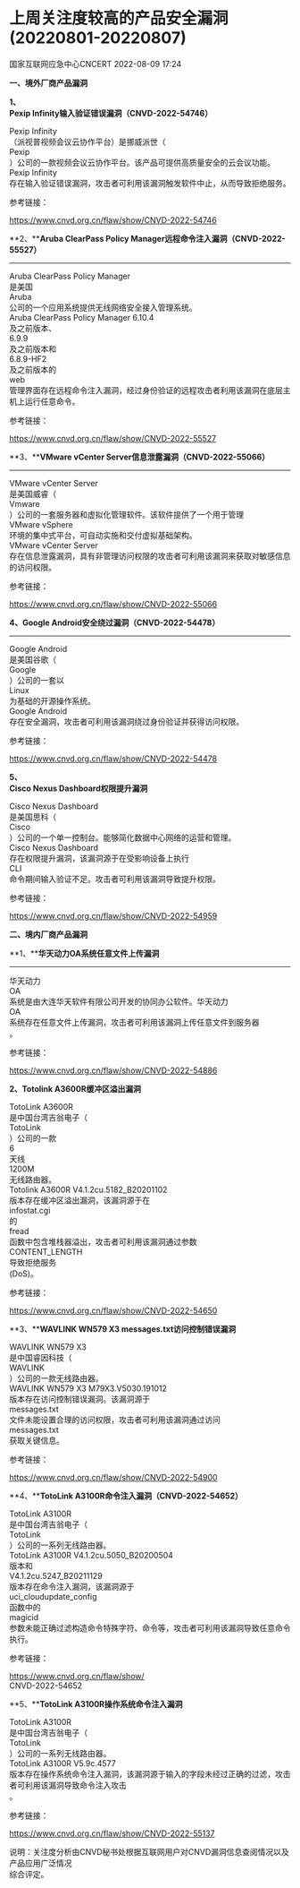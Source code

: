 #  上周关注度较高的产品安全漏洞(20220801-20220807)   
 国家互联网应急中心CNCERT   2022-08-09 17:24  
  
**一、境外厂商产品漏洞**  
  
**1、**  
**Pexip Infinity输入验证错误漏洞（CNVD-2022-54746）**  
  
Pexip Infinity  
（派视普视频会议云协作平台）是挪威派世（  
Pexip  
）公司的一款视频会议云协作平台。该产品可提供高质量安全的云会议功能。  
Pexip Infinity  
存在输入验证错误漏洞，攻击者可利用该漏洞触发软件中止，从而导致拒绝服务。  
  
参考链接：  
  
https://www.cnvd.org.cn/flaw/show/CNVD-2022-54746  
  
**2、****Aruba ClearPass Policy Manager远程命令注入漏洞（CNVD-2022-55527）**  
****  
  
Aruba ClearPass Policy Manager  
是美国  
Aruba  
公司的一个应用系统提供无线网络安全接入管理系统。  
Aruba ClearPass Policy
Manager 6.10.4  
及之前版本、  
6.9.9  
及之前版本和  
6.8.9-HF2  
及之前版本的  
web  
管理界面存在远程命令注入漏洞，经过身份验证的远程攻击者利用该漏洞在底层主机上运行任意命令。  
  
参考链接：  
  
https://www.cnvd.org.cn/flaw/show/CNVD-2022-55527  
  
**3、****VMware vCenter Server信息泄露漏洞（CNVD-2022-55066）**  
****  
  
  
VMware vCenter Server  
是美国威睿（  
Vmware  
）公司的一套服务器和虚拟化管理软件。该软件提供了一个用于管理  
VMware vSphere  
环境的集中式平台，可自动实施和交付虚拟基础架构。  
VMware vCenter Server   
存在信息泄露漏洞，具有非管理访问权限的攻击者可利用该漏洞来获取对敏感信息的访问权限。  
  
参考链接：  
  
https://www.cnvd.org.cn/flaw/show/CNVD-2022-55066  
  
**4、Google
Android安全绕过漏洞（CNVD-2022-54478）**  
  
****  
Google Android  
是美国谷歌（  
Google  
）公司的一套以  
Linux  
为基础的开源操作系统。  
Google Android  
存在安全漏洞，攻击者可利用该漏洞绕过身份验证并获得访问权限。  
  
参考链接：  
  
  
https://www.cnvd.org.cn/flaw/show/CNVD-2022-54478  
  
**5、**  
**Cisco Nexus Dashboard权限提升漏洞**  
  
  
Cisco Nexus Dashboard  
是美国思科（  
Cisco  
）公司的一个单一控制台。能够简化数据中心网络的运营和管理。  
Cisco Nexus Dashboard  
存在权限提升漏洞，该漏洞源于在受影响设备上执行  
CLI  
命令期间输入验证不足。攻击者可利用该漏洞导致提升权限。  
  
参考链接：  
  
https://www.cnvd.org.cn/flaw/show/CNVD-2022-54959  
  
**二、境内厂商产品漏洞**  
  
**1、****华天动力OA系统任意文件上传漏洞**  
****  
  
  
华天动力  
OA  
系统是由大连华天软件有限公司开发的协同办公软件。华天动力  
OA  
系统存在任意文件上传漏洞，攻击者可利用该漏洞上传任意文件到服务器  
。  
  
参考链接：  
  
https://www.cnvd.org.cn/flaw/show/CNVD-2022-54886  
  
**2、****Totolink A3600R缓冲区溢出漏洞******  
  
  
TotoLink A3600R  
是中国台湾吉翁电子（  
TotoLink  
）公司的一款  
6  
天线  
1200M  
无线路由器。  
Totolink A3600R V4.1.2cu.5182_B20201102  
版本存在缓冲区溢出漏洞，该漏洞源于在  
infostat.cgi  
的  
fread  
函数中包含堆栈器溢出，攻击者可利用该漏洞通过参数  
CONTENT_LENGTH  
导致拒绝服务  
 (DoS)。  
  
参考链接：  
  
https://www.cnvd.org.cn/flaw/show/CNVD-2022-54650  
  
**3、****WAVLINK WN579 X3 messages.txt访问控制错误漏洞**  
  
  
WAVLINK WN579 X3  
是中国睿因科技（  
WAVLINK  
）公司的一款无线路由器。  
WAVLINK WN579 X3 M79X3.V5030.191012  
版本存在访问控制错误漏洞。该漏洞源于  
messages.txt  
文件未能设置合理的访问权限，攻击者可利用该漏洞通过访问  
messages.txt  
获取关键信息。  
  
参考链接：  
  
https://www.cnvd.org.cn/flaw/show/CNVD-2022-54900  
  
**4、****TotoLink A3100R命令注入漏洞（CNVD-2022-54652）**  
  
  
TotoLink A3100R  
是中国台湾吉翁电子（  
TotoLink  
）公司的一系列无线路由器。  
TotoLink A3100R V4.1.2cu.5050_B20200504  
版本和  
V4.1.2cu.5247_B20211129  
版本存在命令注入漏洞，该漏洞源于  
uci_cloudupdate_config  
函数中的  
magicid  
参数未能正确过滤构造命令特殊字符、命令等，攻击者可利用该漏洞导致任意命令执行。  
  
参考链接：  
  
https://www.cnvd.org.cn/flaw/show/  
CNVD-2022-54652  
  
**5、****TotoLink A3100R操作系统命令注入漏洞**  
  
  
TotoLink A3100R  
是中国台湾吉翁电子（  
TotoLink  
）公司的一系列无线路由器。  
TotoLink A3100R V5.9c.4577  
版本存在操作系统命令注入漏洞，该漏洞源于输入的字段未经过正确的过滤，攻击者可利用该漏洞导致命令注入攻击  
。  
  
参考链接：  
  
https://www.cnvd.org.cn/flaw/show/CNVD-2022-55137  
  
说明：关注度分析由CNVD秘书处根据互联网用户对CNVD漏洞信息查阅情况以及产品应用广泛情况  
综合评定。  
  
